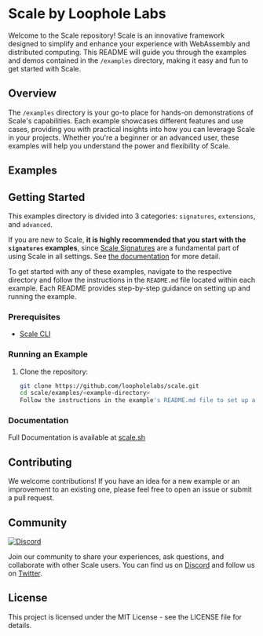 # Scale by Loophole Labs

Welcome to the Scale repository! Scale is an innovative framework designed to simplify and enhance your experience with WebAssembly and distributed computing. This README will guide you through the examples and demos contained in the `/examples` directory, making it easy and fun to get started with Scale.

## Overview

The `/examples` directory is your go-to place for hands-on demonstrations of Scale's capabilities. Each example showcases different features and use cases, providing you with practical insights into how you can leverage Scale in your projects. Whether you're a beginner or an advanced user, these examples will help you understand the power and flexibility of Scale.

## Examples

## Getting Started

This examples directory is divided into 3 categories: `signatures`, `extensions`, and `advanced`.

If you are new to Scale, **it is highly recommended that you start with the `signatures` examples**, since [Scale Signatures](https://scale.sh/docs/signatures/overview) are
a fundamental part of using Scale in all settings. See [the documentation](https://scale.sh/docs/signatures/overview) for more detail.

To get started with any of these examples, navigate to the respective directory and follow the instructions in the `README.md` file located within each example. Each README provides step-by-step guidance on setting up and running the example.

### Prerequisites

- [Scale CLI](https://github.com/loopholelabs/scale-cli)

### Running an Example

1. Clone the repository:
   ```sh
   git clone https://github.com/loopholelabs/scale.git
   cd scale/examples/<example-directory>
   Follow the instructions in the example's README.md file to set up and run the example.
   ```

### Documentation

Full Documentation is available at [scale.sh](https://scale.sh/docs/getting-started/overview)

## Contributing

We welcome contributions! If you have an idea for a new example or an improvement to an existing one, please feel free to open an issue or submit a pull request.

## Community

[![Discord](https://dcbadge.vercel.app/api/server/JYmFhtdPeu?style=flat)](https://loopholelabs.io/discord)

Join our community to share your experiences, ask questions, and collaborate with other Scale users. You can find us on [Discord](https://loopholelabs.io/discord)  and follow us on [Twitter](https://twitter.com/loopholelabs).


## License

This project is licensed under the MIT License - see the LICENSE file for details.

